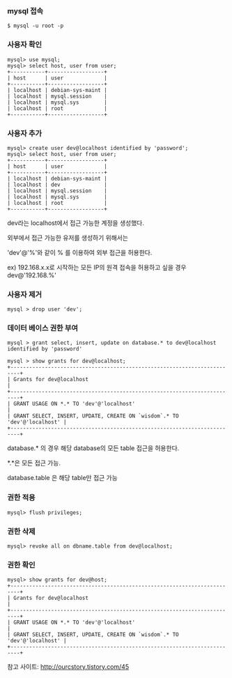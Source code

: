 ### mysql 접속
```
$ mysql -u root -p
```


### 사용자 확인
```
mysql> use mysql;
mysql> select host, user from user;
+-----------+------------------+
| host      | user             |
+-----------+------------------+
| localhost | debian-sys-maint |
| localhost | mysql.session    |
| localhost | mysql.sys        |
| localhost | root             |
+-----------+------------------+
```

### 사용자 추가

```
mysql> create user dev@localhost identified by 'password';
mysql> select host, user from user;
+-----------+------------------+
| host      | user             |
+-----------+------------------+
| localhost | debian-sys-maint |
| localhost | dev              |
| localhost | mysql.session    |
| localhost | mysql.sys        |
| localhost | root             |
+-----------+------------------+
```

dev라는 localhost에서 접근 가능한 계정을 생성했다. 


외부에서 접근 가능한 유저를 생성하기 위해서는 

'dev'@'%'와 같이 % 를 이용하여 외부 접근을 허용한다.


ex) 192.168.x.x로 시작하는 모든 IP의 원격 접속을 허용하고 싶을 경우
dev@'192.168.%'

### 사용자 제거
```
mysql > drop user 'dev';
```

### 데이터 베이스 권한 부여
```
mysql > grant select, insert, update on database.* to dev@localhost identified by 'password'

mysql > show grants for dev@localhost;
+-------------------------------------------------------------------------+
| Grants for dev@localhost                                                |
+-------------------------------------------------------------------------+
| GRANT USAGE ON *.* TO 'dev'@'localhost'                                 |
| GRANT SELECT, INSERT, UPDATE, CREATE ON `wisdom`.* TO 'dev'@'localhost' |
+-------------------------------------------------------------------------+

```

database.* 의 경우 해당 database의 모든 table 접근을 허용한다. 

*.*은 모든 접근 가능. 

database.table 은 해당 table만 접근 가능

### 권한 적용
```
mysql> flush privileges;
```

### 권한 삭제 
```
mysql> revoke all on dbname.table from dev@localhost;
```

### 권한 확인
```
mysql> show grants for dev@host;
+-------------------------------------------------------------------------+
| Grants for dev@localhost                                                |
+-------------------------------------------------------------------------+
| GRANT USAGE ON *.* TO 'dev'@'localhost'                                 |
| GRANT SELECT, INSERT, UPDATE, CREATE ON `wisdom`.* TO 'dev'@'localhost' |
+-------------------------------------------------------------------------+

```

참고 사이트:
http://ourcstory.tistory.com/45
